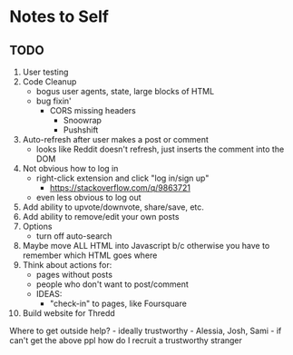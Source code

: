 # Notes to Self
## TODO
1. User testing
1. Code Cleanup
    - bogus user agents, state, large blocks of HTML
    - bug fixin'
        - CORS missing headers
            - Snoowrap
            - Pushshift
1. Auto-refresh after user makes a post or comment
    - looks like Reddit doesn't refresh, just inserts the comment into the DOM
1. Not obvious how to log in
    - right-click extension and click "log in/sign up"
        - https://stackoverflow.com/q/9863721
    - even less obvious to log out
1. Add ability to upvote/downvote, share/save, etc.
1. Add ability to remove/edit your own posts
1. Options
    - turn off auto-search
1. Maybe move ALL HTML into Javascript b/c otherwise you have to remember which HTML goes where
1. Think about actions for:
    - pages without posts
    - people who don't want to post/comment
    - IDEAS:
        - "check-in" to pages, like Foursquare
1. Build website for Thredd

Where to get outside help?
    - ideally trustworthy
        - Alessia, Josh, Sami
    - if can't get the above ppl how do I recruit a trustworthy stranger